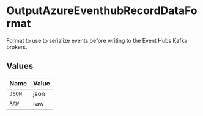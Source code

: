 # OutputAzureEventhubRecordDataFormat

Format to use to serialize events before writing to the Event Hubs Kafka brokers.


## Values

| Name   | Value  |
| ------ | ------ |
| `JSON` | json   |
| `RAW`  | raw    |